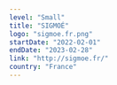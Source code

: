 ```yaml
---
level: "Small"
title: "SIGMOÉ"
logo: "sigmoe.fr.png"
startDate: "2022-02-01"
endDate: "2023-02-28"
link: "http://sigmoe.fr/"
country: "France"
---
```

